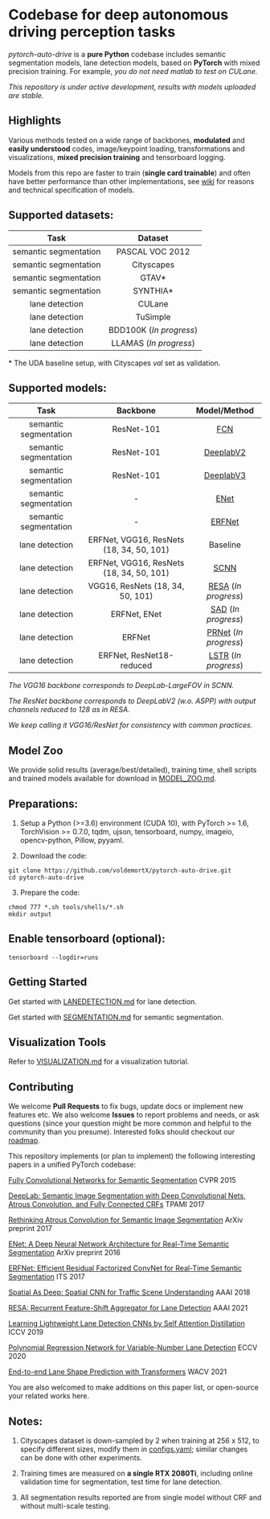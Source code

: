 # Codebase for deep autonomous driving perception tasks

*pytorch-auto-drive* is a **pure Python** codebase includes semantic segmentation models, lane detection models, based on **PyTorch** with mixed precision training. For example, *you do not need matlab to test on CULane.*

*This repository is under active development, results with models uploaded are stable.*

## Highlights

Various methods tested on a wide range of backbones, **modulated** and **easily understood** codes, image/keypoint loading, transformations and visualizations, **mixed precision training** and tensorboard logging.

Models from this repo are faster to train (**single card trainable**) and often have better performance than other implementations, see [wiki](https://github.com/voldemortX/pytorch-auto-drive/wiki/Notes) for reasons and technical specification of models.

## Supported datasets: 

| Task | Dataset |
| :---: | :---: |
| semantic segmentation | PASCAL VOC 2012 |
| semantic segmentation | Cityscapes |
| semantic segmentation | GTAV* |
| semantic segmentation | SYNTHIA* |
| lane detection | CULane |
| lane detection | TuSimple |
| lane detection | BDD100K (*In progress*) |
| lane detection | LLAMAS (*In progress*) |

\* The UDA baseline setup, with Cityscapes *val* set as validation.

## Supported models:

| Task | Backbone | Model/Method |
| :---: | :---: | :---: |
| semantic segmentation | ResNet-101 | [FCN](https://arxiv.org/abs/1605.06211) |
| semantic segmentation | ResNet-101 | [DeeplabV2](https://arxiv.org/abs/1606.00915) |
| semantic segmentation | ResNet-101 | [DeeplabV3](https://arxiv.org/abs/1706.05587) |
| semantic segmentation | - | [ENet](https://arxiv.org/abs/1606.02147) |
| semantic segmentation | - | [ERFNet](https://ieeexplore.ieee.org/abstract/document/8063438/) |
| lane detection | ERFNet, VGG16, ResNets (18, 34, 50, 101) | Baseline |
| lane detection | ERFNet, VGG16, ResNets (18, 34, 50, 101) | [SCNN](https://arxiv.org/abs/1712.06080) |
| lane detection | VGG16, ResNets (18, 34, 50, 101) | [RESA](https://arxiv.org/abs/2008.13719) (*In progress*) |
| lane detection | ERFNet, ENet | [SAD](https://arxiv.org/abs/1908.00821) (*In progress*) |
| lane detection | ERFNet | [PRNet](http://www.ecva.net/papers/eccv_2020/papers_ECCV/papers/123630698.pdf) (*In progress*) |
| lane detection | ERFNet, ResNet18-reduced | [LSTR](https://arxiv.org/abs/2011.04233) (*In progress*) |

*The VGG16 backbone corresponds to DeepLab-LargeFOV in SCNN.*

*The ResNet backbone corresponds to DeepLabV2 (w.o. ASPP) with output channels reduced to 128 as in RESA.*

*We keep calling it VGG16/ResNet for consistency with common practices.*

## Model Zoo

We provide solid results (average/best/detailed), training time, shell scripts and trained models available for download in [MODEL_ZOO.md](docs/MODEL_ZOO.md).

## Preparations:

1. Setup a Python (>=3.6) environment (CUDA 10), with PyTorch >= 1.6, TorchVision >= 0.7.0, tqdm, ujson, tensorboard, numpy, imageio, opencv-python, Pillow, pyyaml.

2. Download the code:
   
```
git clone https://github.com/voldemortX/pytorch-auto-drive.git
cd pytorch-auto-drive
```

3. Prepare the code:

```
chmod 777 *.sh tools/shells/*.sh
mkdir output
```

## Enable tensorboard (optional):

```
tensorboard --logdir=runs
```

## Getting Started

Get started with [LANEDETECTION.md](docs/LANEDETECTION.md) for lane detection.

Get started with [SEGMENTATION.md](docs/SEGMENTATION.md) for semantic segmentation.

## Visualization Tools

Refer to [VISUALIZATION.md](docs/VISUALIZATION.md) for a visualization tutorial.

## Contributing

We welcome **Pull Requests** to fix bugs, update docs or implement new features etc. We also welcome **Issues** to report problems and needs, or ask questions (since your question might be more common and helpful to the community than you presume). Interested folks should checkout our [roadmap](https://github.com/voldemortX/pytorch-auto-drive/issues/4).

This repository implements (or plan to implement) the following interesting papers in a unified PyTorch codebase:

[Fully Convolutional Networks for Semantic Segmentation](https://arxiv.org/abs/1605.06211) CVPR 2015

[DeepLab: Semantic Image Segmentation with Deep Convolutional Nets, Atrous Convolution, and Fully Connected CRFs](https://arxiv.org/abs/1606.00915) TPAMI 2017

[Rethinking Atrous Convolution for Semantic Image Segmentation](https://arxiv.org/abs/1706.05587) ArXiv preprint 2017

[ENet: A Deep Neural Network Architecture for Real-Time Semantic Segmentation](https://arxiv.org/abs/1606.02147) ArXiv preprint 2016 

[ERFNet: Efficient Residual Factorized ConvNet for Real-Time Semantic Segmentation](https://ieeexplore.ieee.org/abstract/document/8063438/) ITS 2017

[Spatial As Deep: Spatial CNN for Traffic Scene Understanding](https://arxiv.org/abs/1712.06080) AAAI 2018

[RESA: Recurrent Feature-Shift Aggregator for Lane Detection](https://arxiv.org/abs/2008.13719) AAAI 2021

[Learning Lightweight Lane Detection CNNs by Self Attention Distillation](https://arxiv.org/abs/1908.00821) ICCV 2019

[Polynomial Regression Network for Variable-Number Lane Detection](http://www.ecva.net/papers/eccv_2020/papers_ECCV/papers/123630698.pdf) ECCV 2020

[End-to-end Lane Shape Prediction with Transformers](https://arxiv.org/abs/2011.04233) WACV 2021

You are also welcomed to make additions on this paper list, or open-source your related works here.

## Notes:

1. Cityscapes dataset is down-sampled by 2 when training at 256 x 512, to specify different sizes, modify them in [configs.yaml](configs.yaml); similar changes can be done with other experiments.

2. Training times are measured on **a single RTX 2080Ti**, including online validation time for segmentation, test time for lane detection.

3. All segmentation results reported are from single model without CRF and without multi-scale testing.
